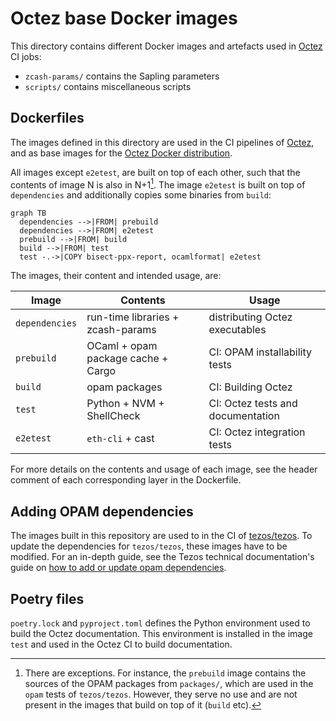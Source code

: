 # Octez base Docker images

This directory contains different Docker images and artefacts used in
[Octez](https://gitlab.com/tezos/tezos) CI jobs:

- `zcash-params/` contains the Sapling parameters
- `scripts/` contains miscellaneous scripts

## Dockerfiles

The images defined in this directory are used in the CI pipelines of
[Octez](https://gitlab.com/tezos/tezos), and as base images for the
[Octez Docker distribution](https://hub.docker.com/r/tezos/tezos).

All images except `e2etest`, are built on top of each
other, such that the contents of image N is also in N+1[^1]. The image
`e2etest` is built on top of
`dependencies` and additionally copies some binaries from
`build`:

```mermaid
graph TB
  dependencies -->|FROM| prebuild
  dependencies -->|FROM| e2etest
  prebuild -->|FROM| build
  build -->|FROM| test
  test -.->|COPY bisect-ppx-report, ocamlformat| e2etest
```

The images, their content and intended usage, are:

| Image          | Contents                           | Usage                             |
|----------------|------------------------------------|-----------------------------------|
| `dependencies` | run-time libraries + zcash-params  | distributing Octez executables    |
| `prebuild`     | OCaml + opam package cache + Cargo | CI: OPAM installability tests     |
| `build`        | opam packages                      | CI: Building Octez                |
| `test`         | Python + NVM + ShellCheck          | CI: Octez tests and documentation |
| `e2etest`      | `eth-cli` + cast                   | CI: Octez integration tests       |

For more details on the contents and usage of each image, see the
header comment of each corresponding layer in the Dockerfile.

## Adding OPAM dependencies

The images built in this repository are used to in the CI of
[tezos/tezos](https://gitlab.com/tezos/tezos). To update the
dependencies for `tezos/tezos`, these images have to be modified. For an
in-depth guide, see the Tezos technical documentation's guide on [how
to add or update opam
dependencies](https://tezos.gitlab.io/developer/contributing-adding-a-new-opam-dependency.html).

## Poetry files

`poetry.lock` and `pyproject.toml` defines the Python environment used
to build the Octez documentation. This environment is installed in the
image `test` and used in the Octez CI to
build documentation.

[^1]: There are exceptions. For instance, the
    `prebuild` image contains the sources of the
    OPAM packages from `packages/`, which are used in the `opam` tests
    of `tezos/tezos`. However, they serve no use and are not present
    in the images that build on top of it
    (`build` etc).
